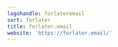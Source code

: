 ```yaml
---
logohandle: forlateremail
sort: forlater
title: forlater.email
website: 'https://forlater.email/'
---
```

